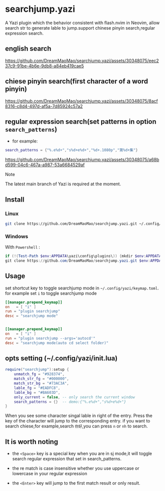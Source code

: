 # searchjump.yazi

A Yazi plugin which the behavior consistent with flash.nvim in Neovim, allow search str to generate lable to jump.support chinese pinyin search,regular expression search.



## english search
https://github.com/DreamMaoMao/searchjump.yazi/assets/30348075/eec237c9-91be-4b6e-9db8-a84eb419cae5

## chiese pinyin search(first character of a word pinyin)
https://github.com/DreamMaoMao/searchjump.yazi/assets/30348075/8acf8316-c8d4-497d-af5a-7d85924c57a2

## regular expression search(set patterns in option `search_patterns`)
- for example:
```lua
search_patterns = {"%.e%d+","s%d+e%d+","%d+.1080p","第%d+集"}
```

https://github.com/DreamMaoMao/searchjump.yazi/assets/30348075/a68bd599-04c6-467a-a987-53a6684529af


> [!NOTE]
> The latest main branch of Yazi is required at the moment.


## Install

### Linux

```bash
git clone https://github.com/DreamMaoMao/searchjump.yazi.git ~/.config/yazi/plugins/searchjump.yazi
```

### Windows

With `Powershell` :

```powershell
if (!(Test-Path $env:APPDATA\yazi\config\plugins\)) {mkdir $env:APPDATA\yazi\config\plugins\}
git clone https://github.com/DreamMaoMao/searchjump.yazi.git $env:APPDATA\yazi\config\plugins\searchjump.yazi
```

## Usage

set shortcut key to toggle searchjump mode in `~/.config/yazi/keymap.toml`. for example set `i` to toggle searchjump mode

```toml
[[manager.prepend_keymap]]
on   = [ "i" ]
run = "plugin searchjump"
desc = "searchjump mode"


[[manager.prepend_keymap]]
on   = [ "i" ]
run = "plugin searchjump --args='autocd'"
desc = "searchjump mode(auto cd select folder)"
```

## opts setting (~/.config/yazi/init.lua)
```lua
require("searchjump"):setup {
	unmatch_fg = "#928374",
    match_str_fg = "#000000",
    match_str_bg = "#73AC3A",
    lable_fg = "#EADFC8",
    lable_bg = "#BA603D",
    only_current = false, -- only search the current window
    search_patterns = {}  -- demo:{"%.e%d+","s%d+e%d+"}
}
```

When you see some character singal lable in right of the entry.
Press the key of the character will jump to the corresponding entry.
if you want to search chiese,for example,search `你好`,you can press `n` or `nh`
 to search.


## It is worth noting

- the `<Space>` key is a special key when you are in sj mode,it will toggle search regular expression that set in search_patterns.

-  the re match is case insensitive whether you use uppercase or lowercase in your regular expression

- the `<Enter>` key will jump to the first match result or only result.